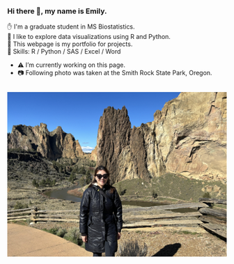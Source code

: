 ### Hi there 👋, my name is Emily.

✋ I'm a graduate student in MS Biostatistics.   
🔭 I like to explore data visualizations using R and Python.   
🎨 This webpage is my portfolio for projects.   
💪 Skills: R / Python / SAS / Excel / Word  

- ⚠️ I’m currently working on this page.  
- 📷 Following photo was taken at the Smith Rock State Park, Oregon.  

![](emily-image.jpg)
---
